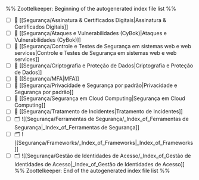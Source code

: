 %% Zoottelkeeper: Beginning of the autogenerated index file list  %%
- [ ] 📄 [[Segurança/Assinatura & Certificados Digitais|Assinatura & Certificados Digitais]]
- [ ] 📄 [[Segurança/Ataques e Vulnerabilidades (CyBok)|Ataques e Vulnerabilidades (CyBok)]]
- [ ] 📄 [[Segurança/Controle e Testes de Segurança em sistemas web e web services|Controle e Testes de Segurança em sistemas web e web services]]
- [ ] 📄 [[Segurança/Criptografia e Proteção de Dados|Criptografia e Proteção de Dados]]
- [ ] 📄 [[Segurança/MFA|MFA]]
- [ ] 📄 [[Segurança/Privacidade e Segurança por padrão|Privacidade e Segurança por padrão]]
- [ ] 📄 [[Segurança/Segurança em Cloud Computing|Segurança em Cloud Computing]]
- [ ] 📄 [[Segurança/Tratamento de Incidentes|Tratamento de Incidentes]]
- [ ] 🗂️ ![[Segurança/Ferramentas de Segurança/_Index_of_Ferramentas de Segurança|_Index_of_Ferramentas de Segurança]]
- [ ] 🗂️ ![[Segurança/Frameworks/_Index_of_Frameworks|_Index_of_Frameworks]]
- [ ] 🗂️ ![[Segurança/Gestão de Identidades de Acesso/_Index_of_Gestão de Identidades de Acesso|_Index_of_Gestão de Identidades de Acesso]]
%% Zoottelkeeper: End of the autogenerated index file list  %%
